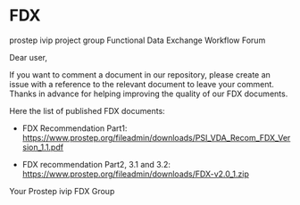 # FDX
prostep ivip project group Functional Data Exchange Workflow Forum

Dear user,

If you want to comment a document in our repository, please create an issue with a reference to the relevant document to leave your comment.
Thanks in advance for helping improving the quality of our FDX documents.

Here the list of published FDX documents:

- FDX Recommendation Part1: https://www.prostep.org/fileadmin/downloads/PSI_VDA_Recom_FDX_Version_1.1.pdf

- FDX recommendation Part2, 3.1 and 3.2: https://www.prostep.org/fileadmin/downloads/FDX-v2.0_1.zip  

Your Prostep ivip FDX Group
